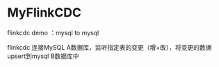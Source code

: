 # MyFlinkCDC
flinkcdc demo ：mysql to mysql

flinkcdc 连接MySQL A数据库，监听指定表的变更（增+改），将变更的数据upsert到mysql B数据库中
